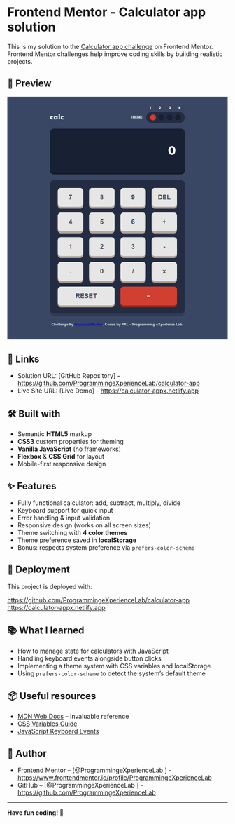 # Frontend Mentor - Calculator app solution

This is my solution to the [Calculator app challenge](https://www.frontendmentor.io/challenges/calculator-app-9lteq5N29) on Frontend Mentor.  
Frontend Mentor challenges help improve coding skills by building realistic projects.

## 📸 Preview

![Design preview for the Calculator app coding challenge](./preview.png)

## 🔗 Links

- Solution URL: [GitHub Repository] - https://github.com/ProgrammingeXperienceLab/calculator-app
- Live Site URL: [Live Demo] - https://calculator-appx.netlify.app

## 🛠️ Built with

- Semantic **HTML5** markup  
- **CSS3** custom properties for theming  
- **Vanilla JavaScript** (no frameworks)  
- **Flexbox** & **CSS Grid** for layout  
- Mobile-first responsive design  

## ✨ Features

- Fully functional calculator: add, subtract, multiply, divide  
- Keyboard support for quick input  
- Error handling & input validation  
- Responsive design (works on all screen sizes)  
- Theme switching with **4 color themes**  
- Theme preference saved in **localStorage**  
- Bonus: respects system preference via `prefers-color-scheme`

## 🚀 Deployment

This project is deployed with:

https://github.com/ProgrammingeXperienceLab/calculator-app 
https://calculator-appx.netlify.app



## 📚 What I learned

- How to manage state for calculators with JavaScript  
- Handling keyboard events alongside button clicks  
- Implementing a theme system with CSS variables and localStorage  
- Using `prefers-color-scheme` to detect the system’s default theme  

## 📦 Useful resources

- [MDN Web Docs](https://developer.mozilla.org/) – invaluable reference  
- [CSS Variables Guide](https://css-tricks.com/css-variables-guide/)  
- [JavaScript Keyboard Events](https://developer.mozilla.org/en-US/docs/Web/API/KeyboardEvent)  

## 👤 Author

- Frontend Mentor – [@ProgrammingeXperienceLab ] - https://www.frontendmentor.io/profile/ProgrammingeXperienceLab
- GitHub – [@ProgrammingeXperienceLab ]  - https://github.com/ProgrammingeXperienceLab 


---

**Have fun coding! 🚀**

